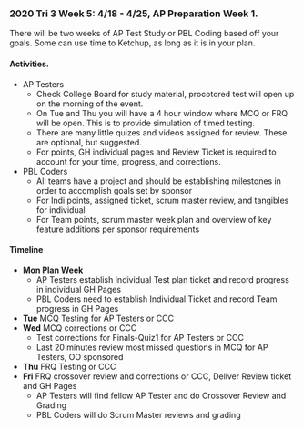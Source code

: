 ### **2020 Tri 3 Week 5: 4/18 - 4/25**, AP Preparation Week 1.
There will be two weeks of AP Test Study or PBL Coding based off your goals.  Some can use time to Ketchup, as long as it is in your plan.
#### Activities.
* AP Testers
    * Check College Board for study material, procotored test will open up on the morning of the event.
    * On Tue and Thu you will have a 4 hour window where MCQ or FRQ will be open.  This is to provide simulation of timed testing.
    * There are many little quizes and videos assigned for review.  These are optional, but suggested.
    * For points, GH individual pages and Review Ticket is required to account for your time, progress, and corrections.
* PBL Coders
    * All teams have a project and should be establishing milestones in order to accomplish goals set by sponsor
    * For Indi points, assigned ticket, scrum master review, and tangibles for individual
    * For Team points, scrum master week plan and overview of key feature additions per sponsor requirements
#### Timeline
* **Mon Plan Week**
    * AP Testers establish Individual Test plan ticket and record progress in individual GH Pages
    * PBL Coders need to establish Individual Ticket and record Team progress in GH Pages
* **Tue** MCQ Testing for AP Testers or CCC
* **Wed** MCQ corrections or CCC  
   * Test corrections for Finals-Quiz1 for AP Testers or CCC
   * Last 20 minutes review most missed questions in MCQ for AP Testers, OO sponsored
* **Thu** FRQ Testing or CCC
* **Fri** FRQ crossover review and corrections or CCC, Deliver Review ticket and GH Pages
    * AP Testers will find fellow AP Tester and do Crossover Review and Grading
    * PBL Coders will do Scrum Master reviews and grading

